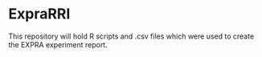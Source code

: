 # ExpraRRI
This repository will hold R scripts and .csv files which were used to create the EXPRA experiment report.
